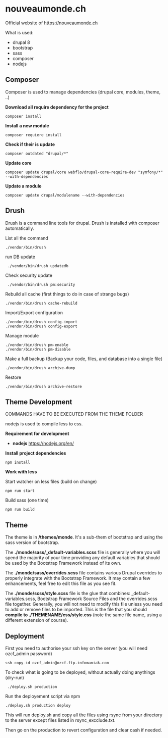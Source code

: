 # nouveaumonde.ch

Official website of https://nouveaumonde.ch

What is used:
- drupal 8
- bootstrap
- sass
- composer
- nodejs

## Composer
Composer is used to manage dependencies (drupal core, modules, theme, ..)

**Download all require dependency for the project**

    composer install
   
**Install a new module**
   
    composer requiere install
       
**Check if their is update**
        
    composer outdated "drupal/*"
        
**Update core**

    composer update drupal/core webflo/drupal-core-require-dev "symfony/*" --with-dependencies

**Update a module**

    composer update drupal/modulename --with-dependencies

## Drush

Drush is a command line tools for drupal. Drush is installed with composer automatically.


List all the command

    ./vendor/bin/drush
    
run DB update
    
     ./vendor/bin/drush updatedb
            
Check security update
    
     ./vendor/bin/drush pm:security

Rebuild all cache (first things to do in case of strange bugs)

    ./vendor/bin/drush cache-rebuild
    
Import/Export configuration

    ./vendor/bin/drush config-import
    ./vendor/bin/drush config-export
    
Manage module

    ./vendor/bin/drush pm-enable
    ./vendor/bin/drush pm-disable
   
Make a full backup (Backup your code, files, and database into a single file)

    ./vendor/bin/drush archive-dump
   
Restore

    ./vendor/bin/drush archive-restore

        
## Theme Development

COMMANDS HAVE TO BE EXECUTED FROM  THE THEME FOLDER

nodejs is used to compile less to css.

**Requirement for development**

- **nodejs** https://nodejs.org/en/

**Install project dependencies**

    npm install

**Work with less**

Start watcher on less files (build on change)

    npm run start

Build sass (one time)

    npm run build
 
## Theme

The theme is in **/themes/monde**. It's a sub-them of bootstrap and using the sass version of bootstrap.

The **./monde/sass/_default-variables.scss** file is generally where you will spend the majority of your time providing any
default variables that should be used by the Bootstrap Framework instead of its own.

The **./monde/sass/overrides.scss** file contains various Drupal overrides to properly integrate with the Bootstrap Framework.
It may contain a few enhancements, feel free to edit this file as you see fit.

The **./monde/scss/style.scss** file is the glue that combines: 
_default-variables.scss, Bootstrap Framework Source Files and the overrides.scss file together.
 Generally, you will not need to modify this file unless you need to add or remove files to be imported.
 This is the file that you should **compile to ./THEMENAME/css/style.css**
 (note the same file name, using a different extension of course).



## Deployment

First you need to authorise your ssh key on the server (you will need ozcf_admin password)

    ssh-copy-id ozcf_admin@ozcf.ftp.infomaniak.com
    
To check what is going to be deployed, without actually doing anythings (dry-run)

     ./deploy.sh production

Run the deployement script via npm

    ./deploy.sh production deploy
    
    
This will run deploy.sh and copy all the files using rsync from your directory to the server except files listed in
rsync_excclude.txt.

Then go on the production to revert configuration and clear cash if needed.


